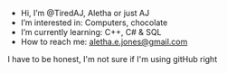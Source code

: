 - Hi, I’m @TiredAJ, Aletha or just AJ
- I’m interested in: Computers, chocolate
- I’m currently learning: C++, C# & SQL
- How to reach me: aletha.e.jones@gmail.com

I have to be honest, I'm not sure if I'm using gitHub right
